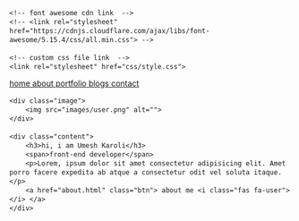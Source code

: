 <!DOCTYPE html>
<html lang="en">
<head>
    <meta charset="UTF-8">
    <meta http-equiv="X-UA-Compatible" content="IE=edge">
    <meta name="viewport" content="width=device-width, initial-scale=1.0">
    <title>home</title>

    <!-- font awesome cdn link  -->
    <!-- <link rel="stylesheet" href="https://cdnjs.cloudflare.com/ajax/libs/font-awesome/5.15.4/css/all.min.css"> -->

    <!-- custom css file link  -->
    <link rel="stylesheet" href="css/style.css">

</head>
<body>
    
<!-- navbar section starts  -->

<nav class="navbar">
    <a href="home.html"> <i class="fas fa-home"></i> <span>home</span> </a>
    <a href="about.html"> <i class="fas fa-user"></i> <span>about</span> </a>
    <a href="portfolio.html"> <i class="fas fa-briefcase"></i> <span>portfolio</span> </a>
    <a href="blogs.html"> <i class="fas fa-blog"></i> <span>blogs</span> </a>
    <a href="contact.html"> <i class="fas fa-address-book"></i> <span>contact</span> </a>
</nav>

<!-- navbar section ends -->

<!-- home section starts  -->

<section class="home">

    <div class="image">
        <img src="images/user.png" alt="">
    </div>

    <div class="content">
        <h3>hi, i am Umesh Karoli</h3>
        <span>front-end developer</span>
        <p>Lorem, ipsum dolor sit amet consectetur adipisicing elit. Amet porro facere expedita ab atque a consectetur odit vel soluta itaque.</p>
        <a href="about.html" class="btn"> about me <i class="fas fa-user"></i> </a>
    </div>

</section>

<!-- home section ends -->

</body>
</html>
